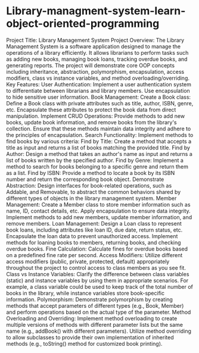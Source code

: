 # Library-managment-system-learn-object-oriented-programming
Project Title: Library Management System
Project Overview:
The Library Management System is a software application designed to manage the operations of a library efficiently. It allows librarians to perform tasks such as adding new books, managing book loans, tracking overdue books, and generating reports. The project will demonstrate core OOP concepts including inheritance, abstraction, polymorphism, encapsulation, access modifiers, class vs instance variables, and method overloading/overriding.
Key Features:
User Authentication: Implement a user authentication system to differentiate between librarians and library members. Use encapsulation to hide sensitive user information.
Book Management:
Create a Book class:
Define a Book class with private attributes such as title, author, ISBN, genre, etc. Encapsulate these attributes to protect the book data from direct manipulation.
Implement CRUD Operations:
Provide methods to add new books, update book information, and remove books from the library's collection. Ensure that these methods maintain data integrity and adhere to the principles of encapsulation.
Search Functionality:
Implement methods to find books by various criteria:
Find by Title: Create a method that accepts a title as input and returns a list of books matching the provided title.
Find by Author: Design a method that takes an author's name as input and returns a list of books written by the specified author.
Find by Genre: Implement a method to search for books belonging to a specific genre and return them as a list.
Find by ISBN: Provide a method to locate a book by its ISBN number and return the corresponding book object.
Demonstrate Abstraction:
Design interfaces for book-related operations, such as Addable, and Removable, to abstract the common behaviors shared by different types of objects in the library management system.
Member Management:
Create a Member class to store member information such as name, ID, contact details, etc. Apply encapsulation to ensure data integrity.
Implement methods to add new members, update member information, and remove members.
Loan Management:
Design a Loan class to represent book loans, including attributes like loan ID, due date, return status, etc. Encapsulate the loan data to prevent unauthorized access.
Implement methods for loaning books to members, returning books, and checking overdue books.
Fine Calculation: Calculate fines for overdue books based on a predefined fine rate per second.
Access Modifiers:
Utilize different access modifiers (public, private, protected, default) appropriately throughout the project to control access to class members as you see fit.
Class vs Instance Variables:
Clarify the difference between class variables (static) and instance variables by using them in appropriate scenarios. For example, a class variable could be used to keep track of the total number of books in the library, while instance variables store book-specific information.
Polymorphism:
Demonstrate polymorphism by creating methods that accept parameters of different types (e.g., Book, Member) and perform operations based on the actual type of the parameter.
Method Overloading and Overriding:
Implement method overloading to create multiple versions of methods with different parameter lists but the same name (e.g., addBook() with different parameters).
Utilize method overriding to allow subclasses to provide their own implementation of inherited methods (e.g., toString() method for customized book printing).
